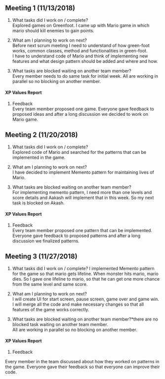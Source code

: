 
Meeting 1 (11/13/2018)
---
1. What tasks did I work on / complete?  
Explored games on Greenfoot. I came up with Mario game in which mario should kill enemies to gain points. 


2. What am I planning to work on next?  
Before next scrum meeting I need to understand of how green-foot works, common classes, method and functionalities in green-foot.   
I have to understand code of Mario and think of implementing new features and what design pattern should be added and where and how.

3. What tasks are blocked waiting on another team member?  
Every member needs to do same task for initial week. All are working in parallel so no blocking on another member.

#### XP Values Report

1. Feedback  
Every team member proposed one game. Everyone gave feedback to proposed ideas and after a long discussion we decided to work on Mario game.
  
  

Meeting 2 (11/20/2018)
---
1. What tasks did I work on / complete?  
Explored code of Mario and searched for the patterns that can be implemented in the game.    


2. What am I planning to work on next?  
I have decided to implement Memento pattern for maintaining lives of Mario. 

3. What tasks are blocked waiting on another team member?  
For implementing memento pattern, I need more than one levels and score details and Aakash will implement that in this week. So my next task is blocked on Akash.  

#### XP Values Report

1. Feedback  
Every team member proposed one pattern that can be implemented. Everyone gave feedback to proposed patterns and after a long discussion we finalized patterns.  
  
  
Meeting 3 (11/27/2018)
---
1. What tasks did I work on / complete?
I implemented Memento pattern for the game so that mario gets lifeline. When monster hits mario, mario dies. So I gave one lifeline to mario, so that he can get one more chance from the same level and same score.  
  
2. What am I planning to work on next?  
I will create UI for start screen, pause screen, game over and game win. I will merge all the code and make necessary changes so that all features of the game works correctly.    

3. What tasks are blocked waiting on another team member?*there are no blocked task waiting on another team member.  
All are working in parallel so no blocking on another member.

#### XP Values Report

1. Feedback  

Every member in the team discussed about how they worked on patterns in the game. Everyone gave their feedback so that everyone can improve their code. 


